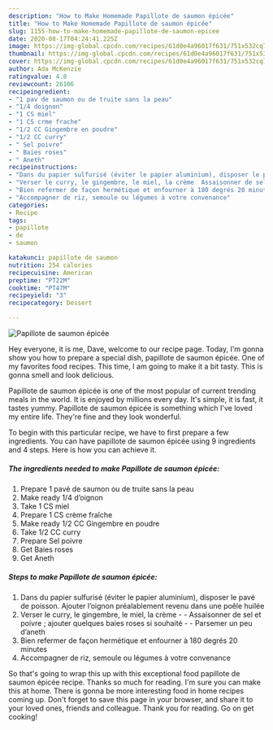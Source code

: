 ```yaml
---
description: "How to Make Homemade Papillote de saumon épicée"
title: "How to Make Homemade Papillote de saumon épicée"
slug: 1155-how-to-make-homemade-papillote-de-saumon-epicee
date: 2020-08-17T04:24:41.225Z
image: https://img-global.cpcdn.com/recipes/61d0e4a96017f631/751x532cq70/papillote-de-saumon-epicee-photo-principale-de-la-recette.jpg
thumbnail: https://img-global.cpcdn.com/recipes/61d0e4a96017f631/751x532cq70/papillote-de-saumon-epicee-photo-principale-de-la-recette.jpg
cover: https://img-global.cpcdn.com/recipes/61d0e4a96017f631/751x532cq70/papillote-de-saumon-epicee-photo-principale-de-la-recette.jpg
author: Ada McKenzie
ratingvalue: 4.8
reviewcount: 26106
recipeingredient:
- "1 pav de saumon ou de truite sans la peau"
- "1/4 doignon"
- "1 CS miel"
- "1 CS crme frache"
- "1/2 CC Gingembre en poudre"
- "1/2 CC curry"
- " Sel poivre"
- " Baies roses"
- " Aneth"
recipeinstructions:
- "Dans du papier sulfurisé (éviter le papier aluminium), disposer le pavé de poisson. Ajouter l’oignon préalablement revenu dans une poêle huilée"
- "Verser le curry, le gingembre, le miel, la crème  Assaisonner de sel et poivre ; ajouter quelques baies roses si souhaité  Parsemer un peu d’aneth"
- "Bien refermer de façon hermétique et enfourner à 180 degrés 20 minutes"
- "Accompagner de riz, semoule ou légumes à votre convenance"
categories:
- Recipe
tags:
- papillote
- de
- saumon

katakunci: papillote de saumon 
nutrition: 254 calories
recipecuisine: American
preptime: "PT22M"
cooktime: "PT47M"
recipeyield: "3"
recipecategory: Dessert

---
```



![Papillote de saumon épicée](https://img-global.cpcdn.com/recipes/61d0e4a96017f631/751x532cq70/papillote-de-saumon-epicee-photo-principale-de-la-recette.jpg)

Hey everyone, it is me, Dave, welcome to our recipe page. Today, I'm gonna show you how to prepare a special dish, papillote de saumon épicée. One of my favorites food recipes. This time, I am going to make it a bit tasty. This is gonna smell and look delicious.

Papillote de saumon épicée is one of the most popular of current trending meals in the world. It is enjoyed by millions every day. It's simple, it is fast, it tastes yummy. Papillote de saumon épicée is something which I've loved my entire life. They're fine and they look wonderful.




To begin with this particular recipe, we have to first prepare a few ingredients. You can have papillote de saumon épicée using 9 ingredients and 4 steps. Here is how you can achieve it.

<!--inarticleads1-->

##### The ingredients needed to make Papillote de saumon épicée:

1. Prepare 1 pavé de saumon ou de truite sans la peau
1. Make ready 1/4 d’oignon
1. Take 1 CS miel
1. Prepare 1 CS crème fraîche
1. Make ready 1/2 CC Gingembre en poudre
1. Take 1/2 CC curry
1. Prepare  Sel poivre
1. Get  Baies roses
1. Get  Aneth




<!--inarticleads2-->

##### Steps to make Papillote de saumon épicée:

1. Dans du papier sulfurisé (éviter le papier aluminium), disposer le pavé de poisson. Ajouter l’oignon préalablement revenu dans une poêle huilée
1. Verser le curry, le gingembre, le miel, la crème -  - Assaisonner de sel et poivre ; ajouter quelques baies roses si souhaité -  - Parsemer un peu d’aneth
1. Bien refermer de façon hermétique et enfourner à 180 degrés 20 minutes
1. Accompagner de riz, semoule ou légumes à votre convenance




So that's going to wrap this up with this exceptional food papillote de saumon épicée recipe. Thanks so much for reading. I'm sure you can make this at home. There is gonna be more interesting food in home recipes coming up. Don't forget to save this page in your browser, and share it to your loved ones, friends and colleague. Thank you for reading. Go on get cooking!
